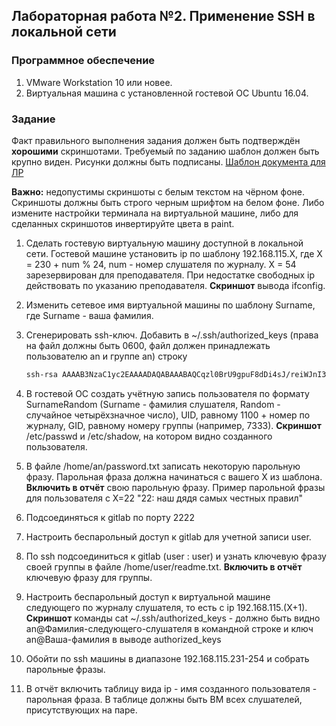 ## Лабораторная работа №2. Применение SSH в локальной сети

### Программное обеспечение
1.	VMware Workstation 10 или новее.
2.	Виртуальная машина с установленной гостевой ОС Ubuntu 16.04.

### Задание
Факт правильного выполнения задания должен быть подтверждён **хорошими** скриншотами. Требуемый по заданию шаблон должен быть крупно виден. Рисунки должны быть подписаны. [Шаблон документа для ЛР](http://gitlab/anetto/wiki/wikis/%D1%88%D0%B0%D0%B1%D0%BB%D0%BE%D0%BD-%D0%B4%D0%BE%D0%BA%D1%83%D0%BC%D0%B5%D0%BD%D1%82%D0%BE%D0%B2)

**Важно:** недопустимы скриншоты с белым текстом на чёрном фоне. Скриншоты должны быть строго черным шрифтом на белом фоне. Либо измените настройки терминала на виртуальной машине, либо для сделанных скриншотов инвертируйте цвета в paint.

1. Сделать гостевую виртуальную машину доступной в локальной сети. Гостевой машине установить ip по шаблону 192.168.115.X, где X = 230 + num % 24, num - номер слушателя по журналу. X = 54 зарезервирован для преподавателя. При недостатке свободных ip действовать по указанию преподавателя. **Скриншот** вывода ifconfig.
2. Изменить сетевое имя виртуальной машины по шаблону Surname, где Surname - ваша фамилия.
2. Сгенерировать ssh-ключ. Добавить в ~/.ssh/authorized_keys (права на файл должны быть 0600, файл должен принадлежать пользователю an и группе an) строку

    ```bash
    ssh-rsa AAAAB3NzaC1yc2EAAAADAQABAAABAQCqzl0BrU9gpuF8dDi4sJ/reiWJnI3MKcqhbUpCOayIBqMeJr1ro7kskUKtZvzlfMaf5OXgSsiGcipVef4vQyMKZPkJalV+LDhzATW6zaYOP4AANQntR7pbEWoSCQBaObQhcqs4DckUNlAE2DufXKTyXnz2iY1bDyQXIt9v94tJpLWK0AonBZzsFaWg3eLb1cZKgmg68xxsoGULaMQ2rqXN05YXxoDZ03uNFSgiBydkZsQrHkWZmSlzqVBopzxRQ1fzla8RDGEmmiMhu7nzelW+ClhlsWUruUyLTR/Vcpc7W5qlmWv9qTilzLSf+KfO6u8AbBp7v1tsRh4UB/Z+5Wtr an@Lyachovets
    ```

1. В гостевой ОС создать учётную запись пользователя по формату SurnameRandom (Surname - фамилия слушателя, Random - случайное четырёхзначное число), UID, равному 1100 + номер по журналу, GID, равному номеру группы (например, 7333). **Скриншот** /etc/passwd и /etc/shadow, на котором видно созданного пользователя.
1. В файле /home/an/password.txt записать некоторую парольную фразу. Парольная фраза должна начинаться с вашего X из шаблона. **Включить в отчёт** свою парольную фразу. Пример парольной фразы для пользователя с X=22 "22: наш дядя самых честных правил"
2. Подсоединяться к gitlab по порту 2222
1. Настроить беспарольный доступ к gitlab для учетной записи user.
1. По ssh подсоединиться к gitlab (user : user) и узнать ключевую фразу своей группы в файле /home/user/readme.txt. **Включить в отчёт** ключевую фразу для группы.
1. Настроить беспарольный доступ к виртуальной машине следующего по журналу слушателя, то есть с ip 192.168.115.(X+1). **Скриншот** команды cat ~/.ssh/authorized_keys - должно быть видно an@Фамилия-следующего-слушателя в командной строке и ключ an@Ваша-фамилия в выводе authorized\_keys
1. Обойти по ssh машины в диапазоне 192.168.115.231-254 и собрать парольные фразы.
1. В отчёт включить таблицу вида ip - имя созданного пользователя - парольная фраза. В таблице должны быть ВМ всех слушателей, присутствующих на паре.